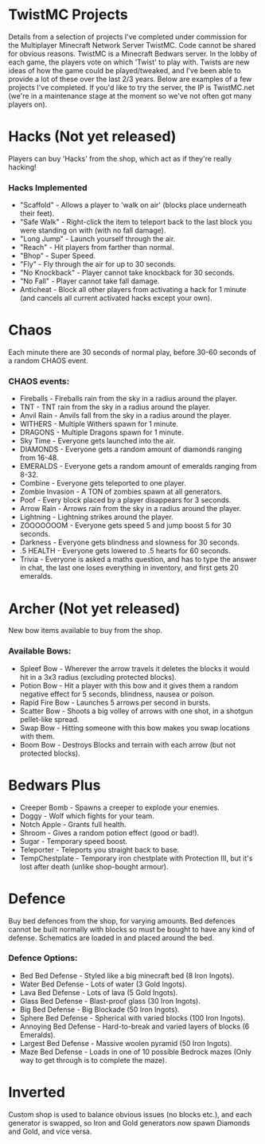 # TwistMC Projects
Details from a selection of projects I've completed under commission for the Multiplayer Minecraft Network Server TwistMC. Code cannot be shared for obvious reasons.
TwistMC is a Minecraft Bedwars server. In the lobby of each game, the players vote on which 'Twist' to play with. Twists are new ideas of how the game could be played/tweaked, and I've been able to provide
a lot of these over the last 2/3 years. Below are examples of a few projects I've completed. If you'd like to try the server, the IP is TwistMC.net (we're in a maintenance stage at the moment so we've not often got many players on).

# Hacks (Not yet released)
Players can buy 'Hacks' from the shop, which act as if they're really hacking!
### Hacks Implemented
- "Scaffold" - Allows a player to 'walk on air' (blocks place underneath their feet).
- "Safe Walk" - Right-click the item to teleport back to the last block you were standing on with (with no fall damage).
- "Long Jump" - Launch yourself through the air.
- "Reach" - Hit players from farther than normal.
- "Bhop" -  Super Speed.
- "Fly" - Fly through the air for up to 30 seconds.
- "No Knockback" - Player cannot take knockback for 30 seconds.
- "No Fall" - Player cannot take fall damage.
- Anticheat - Block all other players from activating a hack for 1 minute (and cancels all current activated hacks except your own).

# Chaos
Each minute there are 30 seconds of normal play, before 30-60 seconds of a random CHAOS event. 
### CHAOS events:
- Fireballs - Fireballs rain from the sky in a radius around the player.
- TNT - TNT rain from the sky in a radius around the player.
- Anvil Rain - Anvils fall from the sky in a radius around the player.
- WITHERS - Multiple Withers spawn for 1 minute.
- DRAGONS - Multiple Dragons spawn for 1 minute.
- Sky Time - Everyone gets launched into the air.
- DIAMONDS - Everyone gets a random amount of diamonds ranging from 16-48.
- EMERALDS - Everyone gets a random amount of emeralds ranging from 8-32.
- Combine - Everyone gets teleported to one player.
- Zombie Invasion - A TON of zombies spawn at all generators.
- Poof - Every block placed by a player disappears for 3 seconds.
- Arrow Rain - Arrows rain from the sky in a radius around the player.
- Lightning - Lightning strikes around the player.
- ZOOOOOOOM - Everyone gets speed 5 and jump boost 5 for 30 seconds.
- Darkness - Everyone gets blindness and slowness for 30 seconds.
- .5 HEALTH - Everyone gets lowered to .5 hearts for 60 seconds.
- Trivia - Everyone is asked a maths question, and has to type the answer in chat, the last one loses everything in inventory, and first gets 20 emeralds.

# Archer (Not yet released)
New bow items available to buy from the shop.
### Available Bows:
- Spleef Bow - Wherever the arrow travels it deletes the blocks it would hit in a 3x3 radius (excluding protected blocks).
- Potion Bow - Hit a player with this bow and it gives them a random negative effect for 5 seconds, blindness, nausea or poison.
- Rapid Fire Bow - Launches 5 arrows per second in bursts.
- Scatter Bow - Shoots a big volley of arrows with one shot, in a shotgun pellet-like spread.
- Swap Bow - Hitting someone with this bow makes you swap locations with them.
- Boom Bow - Destroys Blocks and terrain with each arrow (but not protected blocks).

# Bedwars Plus
- Creeper Bomb - Spawns a creeper to explode your enemies.
- Doggy - Wolf which fights for your team.
- Notch Apple - Grants full health.
- Shroom - Gives a random potion effect (good or bad!).
- Sugar - Temporary speed boost.
- Teleporter - Teleports you straight back to base.
- TempChestplate - Temporary iron chestplate with Protection III, but it's lost after death (unlike shop-bought armour).

# Defence
Buy bed defences from the shop, for varying amounts. Bed defences cannot be built normally with blocks so must be bought to have any kind of defense. Schematics are loaded in and placed around the bed.
### Defence Options:
- Bed Bed Defense - Styled like a big minecraft bed (8 Iron Ingots).
- Water Bed Defense - Lots of water (3 Gold Ingots).
- Lava Bed Defense - Lots of lava (5 Gold Ingots).
- Glass Bed Defense - Blast-proof glass (30 Iron Ingots).
- Big Bed Defense - Big Blockade (50 Iron Ingots).
- Sphere Bed Defense - Spherical with varied blocks (100 Iron Ingots).
- Annoying Bed Defense - Hard-to-break and varied layers of blocks (6 Emeralds).
- Largest Bed Defense - Massive woolen pyramid (50 Iron Ingots).
- Maze Bed Defense - Loads in one of 10 possible Bedrock mazes (Only way to get through is to complete the maze).
  

# Inverted
Custom shop is used to balance obvious issues (no blocks etc.), and each generator is swapped, so Iron and Gold generators now spawn Diamonds and Gold, and vice versa.
